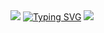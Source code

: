<img src="https://capsule-render.vercel.app/api?type=wave&color=auto&height=300&section=header&text=Yujin's+Space!&fontSize=90" />
<a href="https://git.io/typing-svg"><img src="https://readme-typing-svg.demolab.com?font=Fira+Code&pause=1200&color=F7E281&background=FDFFB900&center=true&vCenter=true&random=false&width=435&lines=Hello,+I'm+Yujin+ +こんにちは+ユジンです" alt="Typing SVG" /></a>
<picture>
  <source
    srcset="https://github-readme-stats.vercel.app/api?username=anuraghazra&show_icons=true&theme=dark"
    media="(prefers-color-scheme: dark)"
  />
  <source
    srcset="https://github-readme-stats.vercel.app/api?username=anuraghazra&show_icons=true"
    media="(prefers-color-scheme: light), (prefers-color-scheme: no-preference)"
  />
  <img src="https://github-readme-stats.vercel.app/api?username=anuraghazra&show_icons=true" />
</picture>
<!--
**nanyoojinee/nanyoojinee** is a ✨ _special_ ✨ repository because its `README.md` (this file) appears on your GitHub profile.

Here are some ideas to get you started:

- 🔭 I’m currently working on ...
- 🌱 I’m currently learning ...
- 👯 I’m looking to collaborate on ...
- 🤔 I’m looking for help with ...
- 💬 Ask me about ...
- 📫 How to reach me: ...
- 😄 Pronouns: ...
- ⚡ Fun fact: ...
-->
